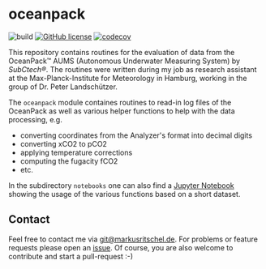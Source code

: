 # oceanpack
![build](https://github.com/markusritschel/oceanpack/workflows/build/badge.svg)
[![GitHub license](https://img.shields.io/github/license/markusritschel/oceanpack)](https://github.com/markusritschel/oceanpack/blob/master/LICENSE)
[![codecov](https://codecov.io/gh/markusritschel/oceanpack/branch/master/graph/badge.svg)](https://codecov.io/gh/markusritschel/oceanpack)

This repository contains routines for the evaluation of data from the OceanPack&trade; AUMS (Autonomous Underwater Measuring System) by _SubCtech&reg;_.
The routines were written during my job as research assistant at the Max-Planck-Institute for Meteorology in Hamburg, working in the group of Dr. Peter Landschützer.

The `oceanpack` module containes routines to read-in log files of the OceanPack as well as various helper functions to help with the data processing,
e.g. 
* converting coordinates from the Analyzer's format into decimal digits
* converting xCO2 to pCO2
* applying temperature corrections
* computing the fugacity fCO2
* etc.

In the subdirectory `notebooks` one can also find a [Jupyter Notebook](https://github.com/markusritschel/oceanpack/blob/master/oceanpack/notebooks/examples.ipynb) showing the usage of the various functions based on a short dataset. 

Contact
-------
Feel free to contact me via git@markusritschel.de.
For problems or feature requests please open an [issue](https://github.com/markusritschel/oceanpack/issues).
Of course, you are also welcome to contribute and start a pull-request :-)
